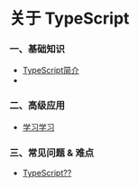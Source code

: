 # 关于 TypeScript

### 一、基础知识
- [TypeScript简介]()
- 

### 二、高级应用
- [学习学习]()

### 三、常见问题 & 难点
- [TypeScript??]()

